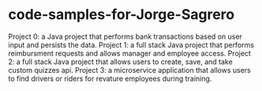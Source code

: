 # code-samples-for-Jorge-Sagrero
Project 0: a Java project that performs bank transactions based on user input and persists the data.
Project 1: a full stack Java project that performs reimbursment requests and allows manager and employee access.
Project 2: a full stack Java project that allows users to create, save, and take custom quizzes api. 
Project 3: a microservice application that allows users to find drivers or riders for revature employees during training.
